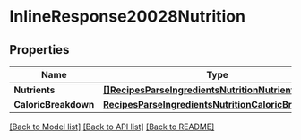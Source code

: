 # InlineResponse20028Nutrition

## Properties

Name | Type | Description | Notes
------------ | ------------- | ------------- | -------------
**Nutrients** | [**[]RecipesParseIngredientsNutritionNutrients**](_recipes_parseIngredients_nutrition_nutrients.md) |  | 
**CaloricBreakdown** | [**RecipesParseIngredientsNutritionCaloricBreakdown**](_recipes_parseIngredients_nutrition_caloricBreakdown.md) |  | 

[[Back to Model list]](../README.md#documentation-for-models) [[Back to API list]](../README.md#documentation-for-api-endpoints) [[Back to README]](../README.md)


